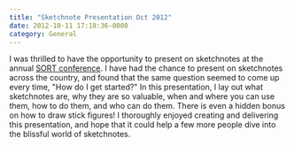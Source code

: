 ```yaml
---
title: "Sketchnote Presentation Oct 2012"
date: 2012-10-11 17:18:36-0000
category: General
---
```


I was thrilled to have the opportunity to present on sketchnotes at the annual <a href="https://www.bennorris.blog/2012/10/11/sort.html" title="SORT 2012">SORT conference</a>. I have had the chance to present on sketchnotes across the country, and found that the same question seemed to come up every time, "How do I get started?" In this presentation, I lay out what sketchnotes are, why they are so valuable, when and where you can use them, how to do them, and who can do them. There is even a hidden bonus on how to draw stick figures! I thoroughly enjoyed creating and delivering this presentation, and hope that it could help a few more people dive into the blissful world of sketchnotes.

